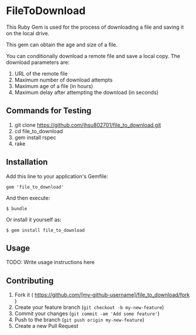 # FileToDownload

This Ruby Gem is used for the process of downloading a file and saving it on the local drive.

This gem can obtain the age and size of a file.

You can conditionally download a remote file and save a local copy.  The download parameters are:
1. URL of the remote file
2. Maximum number of download attempts
3. Maximum age of a file (in hours)
4. Maximum delay after attempting the download (in seconds)

## Commands for Testing
1. git clone https://github.com/jhsu802701/file_to_download.git
2. cd file_to_download
3. gem install rspec
4. rake 

## Installation

Add this line to your application's Gemfile:

    gem 'file_to_download'

And then execute:

    $ bundle

Or install it yourself as:

    $ gem install file_to_download

## Usage

TODO: Write usage instructions here

## Contributing

1. Fork it ( https://github.com/[my-github-username]/file_to_download/fork )
2. Create your feature branch (`git checkout -b my-new-feature`)
3. Commit your changes (`git commit -am 'Add some feature'`)
4. Push to the branch (`git push origin my-new-feature`)
5. Create a new Pull Request
